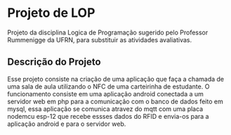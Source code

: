 # Projeto de LOP

Projeto da disciplina Logica de Programação sugerido pelo Professor Rummenigge da UFRN, para substituir as atividades avaliativas.

## Descrição do Projeto

Esse projeto consiste na criação de uma aplicação que faça a chamada de uma sala de aula utilizando o NFC de uma carteirinha de estudante. O funcionamento consiste em uma aplicação android conectada a um servidor web em php para a comunicação com o banco de dados feito em mysql, essa aplicação se comunica atravez do mqtt com uma placa nodemcu esp-12 que recebe essses dados do RFID e envia-os para a aplicação android e para o servidor web.
